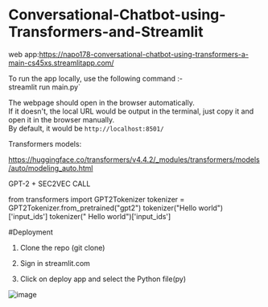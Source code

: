 # Conversational-Chatbot-using-Transformers-and-Streamlit

web app:https://napo178-conversational-chatbot-using-transformers-a-main-cs45xs.streamlitapp.com/

To run the app locally, use the following command :-  
streamlit run main.py`  


The webpage should open in the browser automatically.  
If it doesn't, the local URL would be output in the terminal, just copy it and open it in the browser manually.  
By default, it would be `http://localhost:8501/`  


Transformers models:

https://huggingface.co/transformers/v4.4.2/_modules/transformers/models/auto/modeling_auto.html

GPT-2 + SEC2VEC CALL

from transformers import GPT2Tokenizer
tokenizer = GPT2Tokenizer.from_pretrained("gpt2")
tokenizer("Hello world")['input_ids']
tokenizer(" Hello world")['input_ids']

#Deployment

1. Clone the repo (git clone)

2. Sign in streamlit.com

3. Click on deploy app and select  the Python file(py)

![image](https://user-images.githubusercontent.com/87319901/185990728-b9f01ba4-f625-448e-b4df-60719980aaaf.png)
